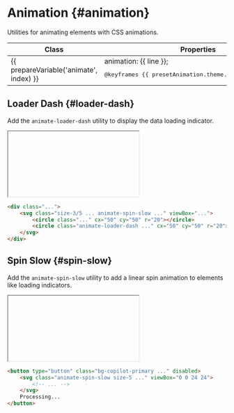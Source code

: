 ---
---
<script setup>
import { inject } from 'vue';

const presetAnimation = inject('presetAnimation');

const prepareVariable = (prefix, variable) => {
	return variable === 'DEFAULT'
		? prefix
		: `${prefix}-${variable}`
};
</script>

# Animation {#animation}

<div class="header-info">
	<div class="header-info-descr">
		<div>
			Utilities for animating elements with CSS animations.
		</div>
		<div class="header-info-nav">
			<ShTailwindCssLink
				to="https://tailwindcss.com/docs/animation#basic-usage"
			/>
		</div>
	</div>
</div>

<div class="info-wrapper">
	<table class="info">
		<thead>
			<tr>
				<th>Class</th>
				<th>Properties</th>
			</tr>
		</thead>
		<tbody>
			<tr 
				v-for="(line, index) in presetAnimation.theme.animation"
				:key="index"
			>
				<td translate="no" class="variable">{{ prepareVariable('animate', index) }}</td>
				<td translate="no" class="value">
					animation: {{ line }};<br>
					<pre
						v-if="presetAnimation.theme.keyframes[index]"
					>@keyframes {{ presetAnimation.theme.keyframes[index] }}</pre>
				</td>
			</tr>
		</tbody>
	</table>
</div>

## Loader Dash {#loader-dash}

Add the `animate-loader-dash` utility to display the data loading indicator.

<iframe data-why>
<div class="grid grid-cols-1 gap-x-10 gap-y-8 place-items-center">
	<div class="flex flex-col items-center gap-y-4">
		<svg
			class="
				size-3/5
				absolute inset-0
				z-10 m-auto
				origin-center
				animate-spin-slow
			"
			xmlns="http://www.w3.org/2000/svg"
			xmlns:xlink="http://www.w3.org/1999/xlink"
			viewBox="25 25 50 50"
		><circle
			class="
				stroke-tag-8/30 stroke-[6px]
			"
			cx="50" cy="50" r="20" fill="none"
		></circle><circle
			class="
				stroke-tag-5
				stroke-[6px]
				animate-loader-dash
			"
			cx="50" cy="50" r="20" fill="none"
			stroke-miterlimit="10"
		></circle></svg>
	</div>
</div>
</iframe>

```html
<div class="...">
	<svg class="size-3/5 ... animate-spin-slow ..." viewBox="...">
		<circle class="..." cx="50" cy="50" r="20"></circle>
		<circle class="animate-loader-dash ..." cx="50" cy="50" r="20"></circle>
	</svg>
</div>
```

## Spin Slow {#spin-slow}

Add the `animate-spin-slow` utility to add a linear spin animation to elements like loading indicators.

<iframe data-why>
<div class="grid grid-cols-1 gap-x-10 gap-y-8 place-items-center">
	<div class="flex flex-col items-center gap-y-4">
		<button type="button" class="inline-flex items-center px-4 py-2 font-semibold leading-6 text-sm shadow rounded-md text-white bg-copilot-primary hover:bg-copilot-secondary transition ease-in-out duration-150 cursor-not-allowed" disabled>
			<svg class="animate-spin-slow size-5 -ml-1 mr-3 text-white" xmlns="http://www.w3.org/2000/svg" fill="none" viewBox="0 0 24 24"><circle class="opacity-25" cx="12" cy="12" r="10" stroke="currentColor" stroke-width="4"></circle><path class="opacity-75" fill="currentColor" d="M4 12a8 8 0 018-8V0C5.373 0 0 5.373 0 12h4zm2 5.291A7.962 7.962 0 014 12H0c0 3.042 1.135 5.824 3 7.938l3-2.647z"></path></svg>
			Processing...
		</button>
	</div>
</div>
	
</iframe>

```html
<button type="button" class="bg-copilot-primary ..." disabled>
	<svg class="animate-spin-slow size-5 ..." viewBox="0 0 24 24">
		<!-- ... -->
	</svg>
	Processing...
</button>
```
